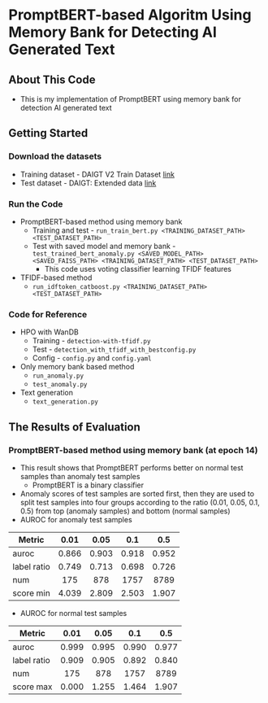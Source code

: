 # PromptBERT-based Algoritm Using Memory Bank for Detecting AI Generated Text
## About This Code
- This is my implementation of PromptBERT using memory bank for detection AI generated text
## Getting Started
### Download the datasets
- Training dataset - DAIGT V2 Train Dataset [link](https://www.kaggle.com/datasets/thedrcat/daigt-v2-train-dataset)
- Test dataset - DAIGT: Extended data [link](https://www.kaggle.com/datasets/batprem/daigt-extended-data)
### Run the Code
- PromptBERT-based method using memory bank
	- Training and test - `run_train_bert.py <TRAINING_DATASET_PATH> <TEST_DATASET_PATH>`
	- Test with saved model and memory bank - `test_trained_bert_anomaly.py <SAVED_MODEL_PATH> <SAVED_FAISS_PATH> <TRAINING_DATASET_PATH> <TEST_DATASET_PATH>`
		- This code uses voting classifier learning TFIDF features
- TFIDF-based method
	- `run_idftoken_catboost.py <TRAINING_DATASET_PATH> <TEST_DATASET_PATH>`
### Code for Reference
- HPO with WanDB
	- Training - `detection-with-tfidf.py`
	- Test - `detection_with_tfidf_with_bestconfig.py`
	- Config - `config.py`  and `config.yaml`
- Only memory bank based method
	- `run_anomaly.py`
	- `test_anomaly.py`
- Text generation
	- `text_generation.py`
## The Results of Evaluation
### PromptBERT-based method using memory bank (at epoch 14)
- This result shows that PromptBERT performs better on normal test samples than anomaly test samples
	- PromptBERT is a binary classifier
- Anomaly scores of test samples are sorted first, then they are used to split test samples into four groups according to the ratio (0.01, 0.05,  0.1, 0.5) from top (anomaly samples) and bottom (normal samples)
- AUROC for anomaly test samples

| Metric      | 0.01  | 0.05  |  0.1  |  0.5  |
| ----------- |:-----:|:-----:|:-----:|:-----:|
| auroc       | 0.866 | 0.903 | 0.918 | 0.952 |
| label ratio | 0.749 | 0.713 | 0.698 | 0.726 |
| num         |  175  |  878  | 1757  | 8789  |
| score min   | 4.039 | 2.809 | 2.503 | 1.907 |

- AUROC for normal test samples

| Metric      | 0.01  | 0.05  |  0.1  |  0.5  |
| ----------- |:-----:|:-----:|:-----:|:-----:|
| auroc       | 0.999 | 0.995 | 0.990 | 0.977 |
| label ratio | 0.909 | 0.905 | 0.892 | 0.840 |
| num         |  175  |  878  | 1757  | 8789  |
| score max   | 0.000 | 1.255 | 1.464 | 1.907 |
